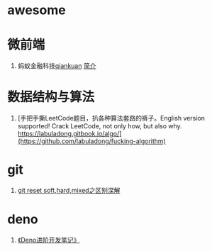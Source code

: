 # awesome

# 微前端
  1. 蚂蚁金融科技[qiankuan](https://github.com/umijs/qiankun) [简介](https://qiankun.umijs.org/zh/guide/#%E4%BB%80%E4%B9%88%E6%98%AF%E5%BE%AE%E5%89%8D%E7%AB%AF)

# 数据结构与算法
  1.  [手把手撕LeetCode题目，扒各种算法套路的裤子。English version supported! Crack LeetCode, not only how, but also why. https://labuladong.gitbook.io/algo/](https://github.com/labuladong/fucking-algorithm)

# git
  1. [git reset soft,hard,mixed之区别深解](https://blog.csdn.net/zpf336/article/details/80896020)

# deno
  1. [《Deno进阶开发笔记》](https://github.com/chenshenhai/deno_note)
